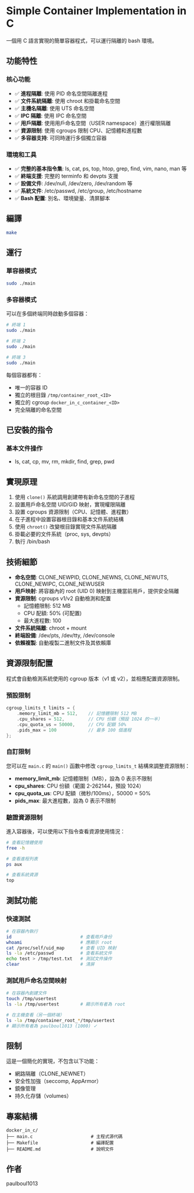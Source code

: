 # Simple Container Implementation in C

一個用 C 語言實現的簡單容器程式，可以運行隔離的 bash 環境。

## 功能特性

### 核心功能
- ✅ **進程隔離**: 使用 PID 命名空間隔離進程
- ✅ **文件系統隔離**: 使用 chroot 和掛載命名空間
- ✅ **主機名隔離**: 使用 UTS 命名空間
- ✅ **IPC 隔離**: 使用 IPC 命名空間
- ✅ **用戶隔離**: 使用用戶命名空間（USER namespace）進行權限隔離
- ✅ **資源限制**: 使用 cgroups 限制 CPU、記憶體和進程數
- ✅ **多容器支持**: 可同時運行多個獨立容器

### 環境和工具
- ✅ **完整的基本指令集**: ls, cat, ps, top, htop, grep, find, vim, nano, man 等
- ✅ **終端支援**: 完整的 terminfo 和 devpts 支援
- ✅ **設備文件**: /dev/null, /dev/zero, /dev/random 等
- ✅ **系統文件**: /etc/passwd, /etc/group, /etc/hostname
- ✅ **Bash 配置**: 別名、環境變量、清屏腳本

## 編譯

```bash
make
```

## 運行

### 單容器模式
```bash
sudo ./main
```

### 多容器模式
可以在多個終端同時啟動多個容器：
```bash
# 終端 1
sudo ./main

# 終端 2
sudo ./main

# 終端 3
sudo ./main
```

每個容器都有：
- 唯一的容器 ID
- 獨立的根目錄 `/tmp/container_root_<ID>`
- 獨立的 cgroup `docker_in_c_container_<ID>`
- 完全隔離的命名空間
## 已安裝的指令

### 基本文件操作
- ls, cat, cp, mv, rm, mkdir, find, grep, pwd

## 實現原理

1. 使用 `clone()` 系統調用創建帶有新命名空間的子進程
2. 設置用戶命名空間 UID/GID 映射，實現權限隔離
3. 設置 cgroups 資源限制（CPU、記憶體、進程數）
4. 在子進程中設置容器根目錄和基本文件系統結構
5. 使用 `chroot()` 改變根目錄實現文件系統隔離
6. 掛載必要的文件系統（proc, sys, devpts）
7. 執行 /bin/bash

## 技術細節

- **命名空間**: CLONE_NEWPID, CLONE_NEWNS, CLONE_NEWUTS, CLONE_NEWIPC, CLONE_NEWUSER
- **用戶映射**: 將容器內的 root (UID 0) 映射到主機當前用戶，提供安全隔離
- **資源限制**: cgroups v1/v2 自動檢測和配置
  - 記憶體限制: 512 MB
  - CPU 配額: 50% (可配置)
  - 最大進程數: 100
- **文件系統隔離**: chroot + mount
- **終端設備**: /dev/pts, /dev/tty, /dev/console
- **依賴複製**: 自動複製二進制文件及其依賴庫

## 資源限制配置

程式會自動檢測系統使用的 cgroup 版本（v1 或 v2），並相應配置資源限制。

### 預設限制

```c
cgroup_limits_t limits = {
    .memory_limit_mb = 512,    // 記憶體限制 512 MB
    .cpu_shares = 512,         // CPU 份額（預設 1024 的一半）
    .cpu_quota_us = 50000,     // CPU 配額 50%
    .pids_max = 100            // 最多 100 個進程
};
```

### 自訂限制

您可以在 `main.c` 的 `main()` 函數中修改 `cgroup_limits_t` 結構來調整資源限制：

- **memory_limit_mb**: 記憶體限制（MB），設為 0 表示不限制
- **cpu_shares**: CPU 份額（範圍 2-262144，預設 1024）
- **cpu_quota_us**: CPU 配額（微秒/100ms），50000 = 50%
- **pids_max**: 最大進程數，設為 0 表示不限制

### 驗證資源限制

進入容器後，可以使用以下指令查看資源使用情況：

```bash
# 查看記憶體使用
free -h

# 查看進程列表
ps aux

# 查看系統資源
top
```

## 測試功能

### 快速測試
```bash
# 在容器內執行
id                          # 查看用戶身份
whoami                      # 應顯示 root
cat /proc/self/uid_map      # 查看 UID 映射
ls -la /etc/passwd          # 查看系統文件
echo test > /tmp/test.txt   # 測試文件操作
clear                       # 清屏
```



### 測試用戶命名空間映射
```bash
# 在容器內創建文件
touch /tmp/usertest
ls -la /tmp/usertest        # 顯示所有者為 root

# 在主機查看（另一個終端）
ls -la /tmp/container_root_*/tmp/usertest
# 顯示所有者為 paulboul1013 (1000) ✓
```

## 限制

這是一個簡化的實現，不包含以下功能：
- 網路隔離（CLONE_NEWNET）
- 安全性加強（seccomp, AppArmor）
- 鏡像管理
- 持久化存儲（volumes）


## 專案結構

```
docker_in_c/
├── main.c                      # 主程式源代碼
├── Makefile                    # 編譯配置
├── README.md                   # 說明文件
```

## 作者
paulboul1013



